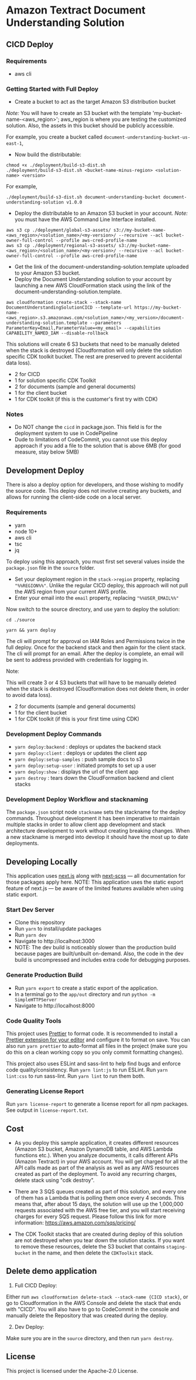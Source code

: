 # Amazon Textract Document Understanding Solution

## CICD Deploy

### Requirements

- aws cli

### Getting Started with Full Deploy

- Create a bucket to act as the target Amazon S3 distribution bucket

_Note:_ You will have to create an S3 bucket with the template 'my-bucket-name-<aws_region>'; aws_region is where you are testing the customized solution. Also, the assets in this bucket should be publicly accessible.

For example, you create a bucket called `document-understanding-bucket-us-east-1`,

- Now build the distributable:

```
chmod +x ./deployment/build-s3-dist.sh
./deployment/build-s3-dist.sh <bucket-name-minus-region> <solution-name> <version>
```

For example,

```
./deployment/build-s3-dist.sh document-understanding-bucket document-understanding-solution v1.0.0
```

- Deploy the distributable to an Amazon S3 bucket in your account. _Note:_ you must have the AWS Command Line Interface installed.

```
aws s3 cp ./deployment/global-s3-assets/ s3://my-bucket-name-<aws_region>/<solution_name>/<my-version>/ --recursive --acl bucket-owner-full-control --profile aws-cred-profile-name
aws s3 cp ./deployment/regional-s3-assets/ s3://my-bucket-name-<aws_region>/<solution_name>/<my-version>/ --recursive --acl bucket-owner-full-control --profile aws-cred-profile-name
```

- Get the link of the document-understanding-solution.template uploaded to your Amazon S3 bucket.
- Deploy the Document Understanding solution to your account by launching a new AWS CloudFormation stack using the link of the document-understanding-solution.template.

```
aws cloudformation create-stack --stack-name DocumentUnderstandingSolutionCICD --template-url https://my-bucket-name-<aws_region>.s3.amazonaws.com/<solution_name>/<my_version>/document-understanding-solution.template --parameters ParameterKey=Email,ParameterValue=<my_email> --capabilities CAPABILITY_NAMED_IAM --disable-rollback
```

This solutions will create 6 S3 buckets that need to be manually deleted when the stack is destroyed (Cloudformation will only delete the solution specific CDK toolkit bucket. The rest are preserved to prevent accidental data loss).

- 2 for CICD
- 1 for solution specific CDK Toolkit
- 2 for documents (sample and general documents)
- 1 for the client bucket
- 1 for CDK toolkit (if this is the customer's first try with CDK)

### Notes

- Do NOT change the `cicd` in package.json. This field is for the deployment system to use in CodePipeline
- Dude to limitations of CodeCommit, you cannot use this deploy approach if you add a file to the solution that is above 6MB (for good measure, stay below 5MB)

## Development Deploy

There is also a deploy option for developers, and those wishing to modify the source code. This deploy does not involve creating any buckets, and allows for running the client-side code on a local server.

### Requirements

- yarn
- node 10+
- aws cli
- tsc
- jq

To deploy using this approach, you must first set several values inside the `package.json` file in the `source` folder.

- Set your deployment region in the `stack->region` property, replacing `"%%REGION%%"`. Unlike the regular CICD deploy, this approach will not pull the AWS region from your current AWS profile.
- Enter your email into the `email` property, replacing `"%%USER_EMAIL%%"`

Now switch to the source directory, and use yarn to deploy the solution:

```
cd ./source
```

```
yarn && yarn deploy
```

The cli will prompt for approval on IAM Roles and Permissions twice in the full deploy. Once for the backend stack and then again for the client stack. The cli will prompt for an email. After the deploy is complete, an email will be sent to address provided with credentials for logging in.

Note:

This will create 3 or 4 S3 buckets that will have to be manually deleted when the stack is destroyed (Cloudformation does not delete them, in order to avoid data loss).

- 2 for documents (sample and general documents)
- 1 for the client bucket
- 1 for CDK toolkit (if this is your first time using CDK)

### Development Deploy Commands

- `yarn deploy:backend` : deploys or updates the backend stack
- `yarn deploy:client` : deploys or updates the client app
- `yarn deploy:setup-samples` : push sample docs to s3
- `yarn deploy:setup-user` : initiated prompts to set up a user
- `yarn deploy:show` : displays the url of the client app
- `yarn destroy` : tears down the CloudFormation backend and client stacks

### Development Deploy Workflow and stacknaming

The `package.json` script node `stackname` sets the stackname for the deploy commands. Throughout development it has been imperative to maintain multiple stacks in order to allow client app development and stack architecture development to work without creating breaking changes. When a new stackname is merged into develop it should have the most up to date deployments.

## Developing Locally

This application uses [next.js](https://github.com/zeit/next.js/) along with [next-scss](https://github.com/zeit/next-plugins/tree/master/packages/next-sass) — all documentation for those packages apply here. NOTE: This application uses the static export feature of next.js — be aware of the limited features available when using static export.

### Start Dev Server

- Clone this repository
- Run `yarn` to install/update packages
- Run `yarn dev`
- Navigate to http://localhost:3000
- NOTE: The dev build is noticeably slower than the production build because pages are built/unbuilt on-demand. Also, the code in the dev build is uncompressed and includes extra code for debugging purposes.

### Generate Production Build

- Run `yarn export` to create a static export of the application.
- In a terminal go to the `app/out` directory and run `python -m SimpleHTTPServer`
- Navigate to http://localhost:8000

### Code Quality Tools

This project uses [Prettier](https://prettier.io) to format code. It is recommended to install a [Prettier extension for your editor](https://prettier.io/docs/en/editors.html) and configure it to format on save. You can also run `yarn prettier` to auto-format all files in the project (make sure you do this on a clean working copy so you only commit formatting changes).

This project also uses ESLint and sass-lint to help find bugs and enforce code quality/consistency. Run `yarn lint:js` to run ESLint. Run `yarn lint:css` to run sass-lint. Run `yarn lint` to run them both.

### Generating License Report

Run `yarn license-report` to generate a license report for all npm packages. See output in `license-report.txt`.

## Cost

- As you deploy this sample application, it creates different resources (Amazon S3 bucket, Amazon DynamoDB table, and AWS Lambda functions etc.). When you analyze documents, it calls different APIs (Amazon Textract) in your AWS account. You will get charged for all the API calls made as part of the analysis as well as any AWS resources created as part of the deployment. To avoid any recurring charges, delete stack using "cdk destroy".

- There are 3 SQS queues created as part of this solution, and every one of them has a Lambda that is polling them once every 4 seconds. This means that, after about 15 days, the solution will use up the 1,000,000 requests associated with the AWS free tier, and you will start receiving charges for every SQS request. Please follow this link for more information: https://aws.amazon.com/sqs/pricing/

- The CDK Toolkit stacks that are created during deploy of this solution are not destroyed when you tear down the solution stacks. If you want to remove these resources, delete the S3 bucket that contains `staging-bucket` in the name, and then delete the `CDKToolkit` stack.

## Delete demo application

1. Full CICD Deploy:

Either run `aws cloudformation delete-stack --stack-name {CICD stack}`, or go to Cloudformation in the AWS Console and delete the stack that ends with "CICD". You will also have to go to CodeCommit in the console and manually delete the Repository that was created during the deploy.

2. Dev Deploy:

Make sure you are in the `source` directory, and then run `yarn destroy`.

## License

This project is licensed under the Apache-2.0 License.
